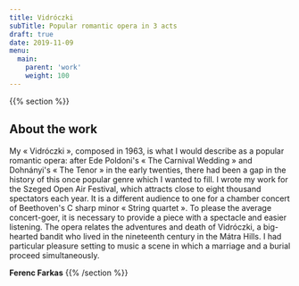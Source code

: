 ```yaml
---
title: Vidróczki
subTitle: Popular romantic opera in 3 acts
draft: true
date: 2019-11-09
menu:
  main:
    parent: 'work'
    weight: 100
---
```


{{% section %}}
## About the work

My « Vidróczki », composed in 1963, is what I would describe as a popular romantic opera: after Ede Poldoni's « The Carnival Wedding » and Dohnányi's « The Tenor » in the early twenties, there had been a gap in the history of this once popular genre which I wanted to fill. I wrote my work for the Szeged Open Air Festival, which attracts close to eight thousand spectators each year. It is a different audience to one for a chamber concert of Beethoven's C sharp minor  « String quartet ». To please the average concert-goer, it is necessary to provide a piece with a spectacle and easier listening. The opera relates the adventures and death of Vidróczki, a big-hearted bandit who lived in the nineteenth century in the Mátra Hills. I had particular pleasure setting to music a scene in which a marriage and a burial proceed simultaneously.

**Ferenc Farkas**
{{% /section %}}